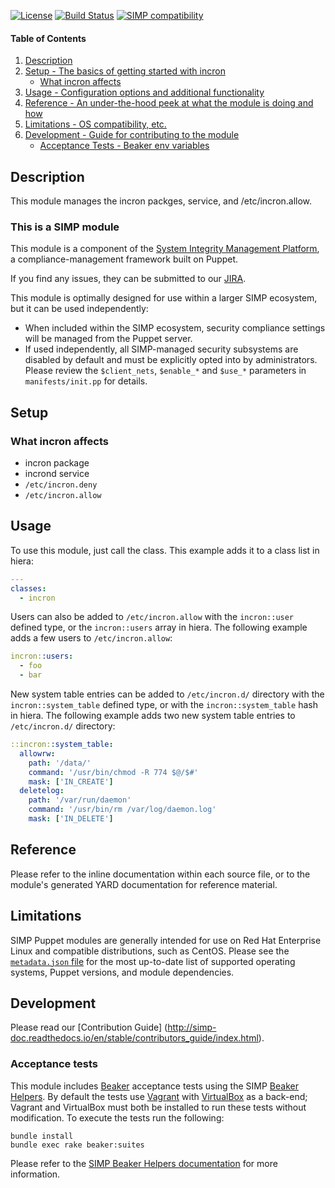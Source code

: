[![License](http://img.shields.io/:license-apache-blue.svg)](http://www.apache.org/licenses/LICENSE-2.0.html) [![Build Status](https://travis-ci.org/simp/pupmod-simp-incron.svg)](https://travis-ci.org/simp/pupmod-simp-incron) [![SIMP compatibility](https://img.shields.io/badge/SIMP%20compatibility-6.0.*-orange.svg)](https://img.shields.io/badge/SIMP%20compatibility-6.0.*-orange.svg)


#### Table of Contents

1. [Description](#description)
2. [Setup - The basics of getting started with incron](#setup)
    * [What incron affects](#what-incron-affects)
3. [Usage - Configuration options and additional functionality](#usage)
4. [Reference - An under-the-hood peek at what the module is doing and how](#reference)
5. [Limitations - OS compatibility, etc.](#limitations)
6. [Development - Guide for contributing to the module](#development)
    * [Acceptance Tests - Beaker env variables](#acceptance-tests)


## Description

This module manages the incron packges, service, and /etc/incron.allow.


### This is a SIMP module
This module is a component of the [System Integrity Management Platform](https://github.com/NationalSecurityAgency/SIMP), a compliance-management framework built on Puppet.

If you find any issues, they can be submitted to our [JIRA](https://simp-project.atlassian.net/).

This module is optimally designed for use within a larger SIMP ecosystem, but it can be used independently:

 * When included within the SIMP ecosystem, security compliance settings will be managed from the Puppet server.
 * If used independently, all SIMP-managed security subsystems are disabled by default and must be explicitly opted into by administrators.  Please review the `$client_nets`, `$enable_*` and `$use_*` parameters in `manifests/init.pp` for details.


## Setup


### What incron affects

  * incron package
  * incrond service
  * `/etc/incron.deny`
  * `/etc/incron.allow`

## Usage

To use this module, just call the class. This example adds it to a class list in hiera:

```yaml
---
classes:
  - incron
```

Users can also be added to `/etc/incron.allow` with the `incron::user` defined type, or
the `incron::users` array in hiera. The following example adds a few users to `/etc/incron.allow`:

```yaml
incron::users:
  - foo
  - bar
```

New system table entries can be added to `/etc/incron.d/` directory with the `incron::system_table` defined type, or
with the `incron::system_table` hash in hiera. The following example adds two new system table entries to `/etc/incron.d/` directory:

```yaml
::incron::system_table:
  allowrw:
    path: '/data/'
    command: '/usr/bin/chmod -R 774 $@/$#'
    mask: ['IN_CREATE']
  deletelog:
    path: '/var/run/daemon'
    command: '/usr/bin/rm /var/log/daemon.log'
    mask: ['IN_DELETE']
```

## Reference

Please refer to the inline documentation within each source file, or to the module's generated YARD documentation for reference material.


## Limitations

SIMP Puppet modules are generally intended for use on Red Hat Enterprise Linux and compatible distributions, such as CentOS. Please see the [`metadata.json` file](./metadata.json) for the most up-to-date list of supported operating systems, Puppet versions, and module dependencies.


## Development

Please read our [Contribution Guide] (http://simp-doc.readthedocs.io/en/stable/contributors_guide/index.html).


### Acceptance tests

This module includes [Beaker](https://github.com/puppetlabs/beaker) acceptance tests using the SIMP [Beaker Helpers](https://github.com/simp/rubygem-simp-beaker-helpers).  By default the tests use [Vagrant](https://www.vagrantup.com/) with [VirtualBox](https://www.virtualbox.org) as a back-end; Vagrant and VirtualBox must both be installed to run these tests without modification. To execute the tests run the following:

```shell
bundle install
bundle exec rake beaker:suites
```

Please refer to the [SIMP Beaker Helpers documentation](https://github.com/simp/rubygem-simp-beaker-helpers/blob/master/README.md) for more information.
